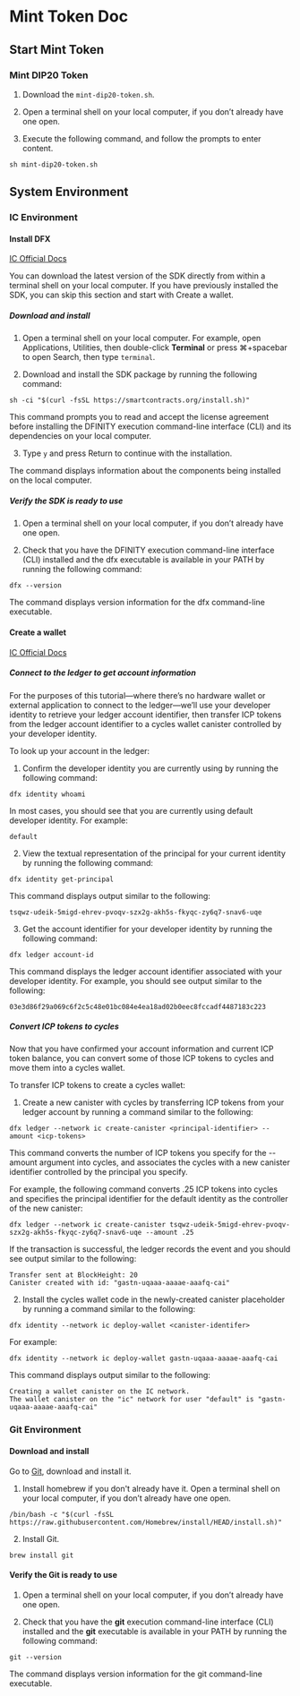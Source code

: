 # Mint Token Doc

## Start Mint Token

### Mint DIP20 Token

1. Download the `mint-dip20-token.sh`.

2. Open a terminal shell on your local computer, if you don’t already have one open.

3. Execute the following command, and follow the prompts to enter content.
```shell
sh mint-dip20-token.sh
```

## System Environment

### IC Environment

#### Install DFX

[IC Official Docs](https://internetcomputer.org/docs/current/developer-docs/quickstart/network-quickstart)

You can download the latest version of the SDK directly from within a terminal shell on your local computer. If you have previously installed the SDK, you can skip this section and start with Create a wallet.

##### Download and install

1. Open a terminal shell on your local computer.
For example, open Applications, Utilities, then double-click **Terminal** or press ⌘+spacebar to open Search, then type `terminal`.

2. Download and install the SDK package by running the following command:
```shell
sh -ci "$(curl -fsSL https://smartcontracts.org/install.sh)"
```
This command prompts you to read and accept the license agreement before installing the DFINITY execution command-line interface (CLI) and its dependencies on your local computer.

3. Type `y` and press Return to continue with the installation.

 The command displays information about the components being installed on the local computer.

##### Verify the SDK is ready to use

1. Open a terminal shell on your local computer, if you don’t already have one open.

2. Check that you have the DFINITY execution command-line interface (CLI) installed and the dfx executable is available in your PATH by running the following command:
```shell
dfx --version
```
The command displays version information for the dfx command-line executable.

#### Create a wallet

[IC Official Docs](https://internetcomputer.org/docs/current/developer-docs/quickstart/network-quickstart)

##### Connect to the ledger to get account information
For the purposes of this tutorial—where there’s no hardware wallet or external application to connect to the ledger—we’ll use your developer identity to retrieve your ledger account identifier, then transfer ICP tokens from the ledger account identifier to a cycles wallet canister controlled by your developer identity.

To look up your account in the ledger:

1. Confirm the developer identity you are currently using by running the following command:
```shell
dfx identity whoami
```
In most cases, you should see that you are currently using default developer identity. For example:
```shell
default
```

2. View the textual representation of the principal for your current identity by running the following command:
```shell
dfx identity get-principal
```
This command displays output similar to the following:
```shell
tsqwz-udeik-5migd-ehrev-pvoqv-szx2g-akh5s-fkyqc-zy6q7-snav6-uqe
```

3. Get the account identifier for your developer identity by running the following command:
```shell
dfx ledger account-id
```
This command displays the ledger account identifier associated with your developer identity. For example, you should see output similar to the following:
```shell
03e3d86f29a069c6f2c5c48e01bc084e4ea18ad02b0eec8fccadf4487183c223
```

##### Convert ICP tokens to cycles
Now that you have confirmed your account information and current ICP token balance, you can convert some of those ICP tokens to cycles and move them into a cycles wallet.

To transfer ICP tokens to create a cycles wallet:

1. Create a new canister with cycles by transferring ICP tokens from your ledger account by running a command similar to the following:
```shell
dfx ledger --network ic create-canister <principal-identifier> --amount <icp-tokens>
```
This command converts the number of ICP tokens you specify for the --amount argument into cycles, and associates the cycles with a new canister identifier controlled by the principal you specify.

  For example, the following command converts .25 ICP tokens into cycles and specifies the principal identifier for the default identity as the controller of the new canister:
```shell
dfx ledger --network ic create-canister tsqwz-udeik-5migd-ehrev-pvoqv-szx2g-akh5s-fkyqc-zy6q7-snav6-uqe --amount .25
```
If the transaction is successful, the ledger records the event and you should see output similar to the following:
```shell
Transfer sent at BlockHeight: 20
Canister created with id: "gastn-uqaaa-aaaae-aaafq-cai"
```

2. Install the cycles wallet code in the newly-created canister placeholder by running a command similar to the following:
```shell
dfx identity --network ic deploy-wallet <canister-identifer>
```
For example:
```shell
dfx identity --network ic deploy-wallet gastn-uqaaa-aaaae-aaafq-cai
```
This command displays output similar to the following:
```shell
Creating a wallet canister on the IC network.
The wallet canister on the "ic" network for user "default" is "gastn-uqaaa-aaaae-aaafq-cai"
```

### Git Environment

#### Download and install

Go to [Git](https://git-scm.com/download/mac), download and install it.

1. Install homebrew if you don't already have it. Open a terminal shell on your local computer, if you don’t already have one open.
```shell
/bin/bash -c "$(curl -fsSL https://raw.githubusercontent.com/Homebrew/install/HEAD/install.sh)"
```

2. Install Git.

```shell
brew install git
```

#### Verify the Git is ready to use

1. Open a terminal shell on your local computer, if you don’t already have one open.

2. Check that you have the **git** execution command-line interface (CLI) installed and the **git** executable is available in your PATH by running the following command:
```shell
git --version
```
The command displays version information for the git command-line executable.
